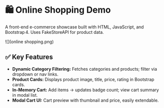 
# 🛍️ Online Shopping Demo

A front-end e-commerce showcase built with HTML, JavaScript, and Bootstrap 4. Uses FakeStoreAPI for product data.

 ![](online shopping.png)

## ✅ Key Features

- **Dynamic Category Filtering:** Fetches categories and products; filter via dropdown or nav links.
- **Product Cards:** Displays product image, title, price, rating in Bootstrap cards.
- **In-Memory Cart:** Add items → updates badge count; view cart summary in modal list.
- **Modal Cart UI:** Cart preview with thumbnail and price, easily extendable.
